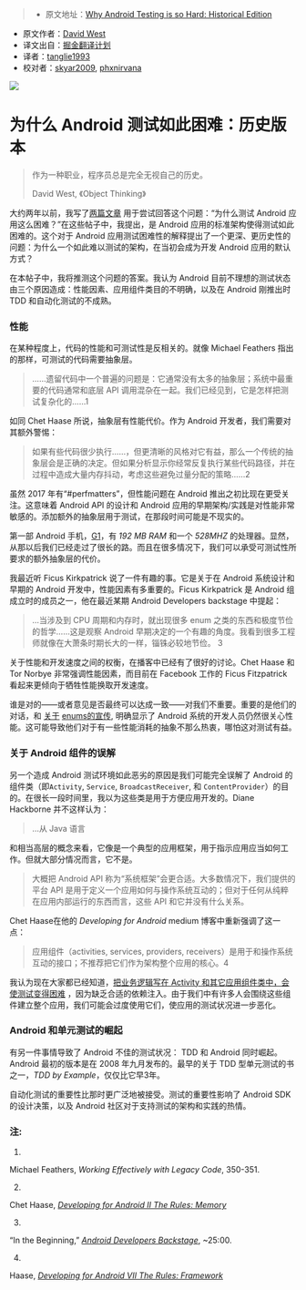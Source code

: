 > * 原文地址：[Why Android Testing is so Hard: Historical Edition](https://www.philosophicalhacker.com/post/why-android-testing-is-so-hard-historical-edition/)
* 原文作者：[David West](https://www.philosophicalhacker.com/)
* 译文出自：[掘金翻译计划](https://github.com/xitu/gold-miner)
* 译者：[tanglie1993](https://github.com/tanglie1993)
* 校对者：[skyar2009](https://github.com/skyar2009), [phxnirvana](https://github.com/phxnirvana)

![](https://www.philosophicalhacker.com/images/time.jpg)

# 为什么 Android 测试如此困难：历史版本 #
          
> 作为一种职业，程序员总是完全无视自己的历史。
> 
> David West, 《Object Thinking》

大约两年以前，我写了[两篇](https://www.philosophicalhacker.com/2015/04/17/why-android-unit-testing-is-so-hard-pt-1/)[文章](https://www.philosophicalhacker.com/2015/04/24/why-android-unit-testing-is-so-hard-pt-2/) 用于尝试回答这个问题：“为什么测试 Android 应用这么困难？”在这些帖子中，我提出，是 Android 应用的标准架构使得测试如此困难的。这个对于 Android 应用测试困难性的解释提出了一个更深、更历史性的问题：为什么一个如此难以测试的架构，在当初会成为开发 Android 应用的默认方式？

在本帖子中，我将推测这个问题的答案。我认为 Android 目前不理想的测试状态由三个原因造成：性能因素、应用组件类目的不明确，以及在 Android 刚推出时 TDD 和自动化测试的不成熟。

### 性能 ###

在某种程度上，代码的性能和可测试性是反相关的。就像 Michael Feathers 指出的那样，可测试的代码需要抽象层。

> ……遗留代码中一个普遍的问题是：它通常没有太多的抽象层；系统中最重要的代码通常和底层 API 调用混杂在一起。我们已经见到，它是怎样把测试复杂化的……1

如同 Chet Haase 所说，抽象层有性能代价。作为 Android 开发者，我们需要对其额外警惕：

> 如果有些代码很少执行……，但更清晰的风格对它有益，那么一个传统的抽象层会是正确的决定。但如果分析显示你经常反复执行某些代码路径，并在过程中造成大量内存抖动，考虑这些避免过量分配的策略……2

虽然 2017 年有“#perfmatters”，但性能问题在 Android 推出之初比现在更受关注。这意味着 Android API 的设计和 Android 应用的早期架构/实践是对性能非常敏感的。添加额外的抽象层用于测试，在那段时间可能是不现实的。

第一部 Android 手机，[G1](https://www.google.com/shopping/product/1556749025834621307/specs?sourceid=chrome-psyapi2&amp;ion=1&amp;espv=2&amp;ie=UTF-8&amp;q=tmobile+g1+android&amp;oq=tmobile+g1+android&amp;aqs=chrome..69i57j0l5.2528j0j4&amp;sa=X&amp;ved=0ahUKEwjilvOU0YXSAhVG8CYKHTp2BrAQuC8IjgE)，有 *192 MB  RAM* 和一个 *528MHZ* 的处理器。显然，从那以后我们已经走过了很长的路。而且在很多情况下，我们可以承受可测试性所要求的额外抽象层的代价。

我最近听 Ficus Kirkpatrick 说了一件有趣的事。它是关于在 Android 系统设计和早期的 Android 开发中，性能因素有多重要的。Ficus Kirkpatrick 是 Android 组成立时的成员之一，他在最近某期 Android Developers backstage 中提起：

> …当涉及到 CPU 周期和内存时，就出现很多 enum 之类的东西和极度节俭的哲学……这是观察 Android 早期决定的一个有趣的角度。我看到很多工程师就像在大萧条时期长大的一样，锱铢必较地节俭。 3

关于性能和开发速度之间的权衡，在播客中已经有了很好的讨论。Chet Haase 和 Tor Norbye 非常强调性能因素，而目前在 Facebook 工作的 Ficus Fitzpatrick 看起来更倾向于牺牲性能换取开发速度。

谁是对的——或者意见是否最终可以达成一致——对我们不重要。重要的是他们的对话，和 [关于](https://plus.google.com/105051985738280261832/posts/YDykw2hstUu) [enums](https://twitter.com/jakewharton/status/551876948469620737?lang=en)[的宣传](https://www.youtube.com/watch?v=5MzayZXtSiQ), 明确显示了 Android 系统的开发人员仍然很关心性能。这可能导致他们对于有一些性能消耗的抽象不那么热衷，哪怕这对测试有益。

### 关于 Android 组件的误解 ###

另一个造成 Android 测试环境如此恶劣的原因是我们可能完全误解了 Android 的组件类（即`Activity`, `Service`, `BroadcastReceiver`, 和 `ContentProvider`）的目的。在很长一段时间里，我以为这些类是用于方便应用开发的。Diane Hackborne 并不这样认为：

> …从 Java 语言 

和相当高层的概念来看，它像是一个典型的应用框架，用于指示应用应当如何工作。但就大部分情况而言，它不是。
> 
> 大概把 Android API 称为“系统框架”会更合适。大多数情况下，我们提供的平台 API 是用于定义一个应用如何与操作系统互动的；但对于任何从纯粹在应用内部运行的东西而言，这些 API 和它并没有什么关系。

Chet Haase在他的 *Developing for Android* medium 博客中重新强调了这一点：

> 应用组件（activities, services, providers, receivers）是用于和操作系统互动的接口；不推荐把它们作为架构整个应用的核心。4

我认为现在大家都已经知道，[把业务逻辑写在 Activity 和其它应用组件类中，会使测试变得困难](/post/why-we-should-stop-putting-logic-in-activities/) ，因为缺乏合适的依赖注入。由于我们中有许多人会围绕这些组件建立整个应用，我们可能会过度使用它们，使应用的测试状况进一步恶化。

### Android 和单元测试的崛起 ###

有另一件事情导致了 Android 不佳的测试状况： TDD 和 Android 同时崛起。 Android 最初的版本是在 2008 年九月发布的。最早的关于 TDD 型单元测试的书之一，*TDD by Example*，仅仅比它早3年。

自动化测试的重要性比那时更广泛地被接受。测试的重要性影响了 Android SDK 的设计决策，以及 Android 社区对于支持测试的架构和实践的热情。


### 注: ###

1. 
Michael Feathers, *Working Effectively with Legacy Code*, 350-351.

2. 
Chet Haase, *[Developing for Android II The Rules: Memory](https://medium.com/google-developers/developing-for-android-ii-bb9a51f8c8b9#.p49q9k3uj)*

3. 
“In the Beginning,” [*Android Developers Backstage*](http://androidbackstage.blogspot.com/2016/10/episode-56-in-beginning.html), ~25:00.

4. 
Haase, *[Developing for Android VII The Rules: Framework](https://medium.com/google-developers/developing-for-android-vii-the-rules-framework-concerns-d0210e52eee3#.yegpenynu)*
